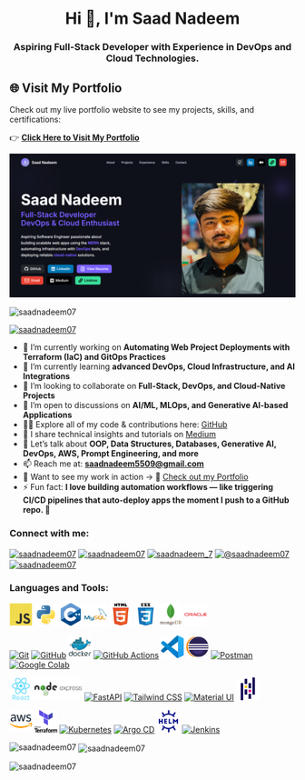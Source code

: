 <h1 align="center">Hi 👋, I'm Saad Nadeem</h1>
<h3 align="center">Aspiring Full-Stack Developer with Experience in DevOps and Cloud Technologies.</h3>

## 🌐 Visit My Portfolio

Check out my live portfolio website to see my projects, skills, and certifications:

👉 **[Click Here to Visit My Portfolio ](https://saadnadeem07.github.io/portfolio)**

![Portfolio Preview](Landing%20Page.png)

<p align="left"> <img src="https://komarev.com/ghpvc/?username=saadnadeem07&label=Profile%20views&color=0e75b6&style=flat" alt="saadnadeem07" /> </p>

<p align="left"> <a href="https://github.com/ryo-ma/github-profile-trophy"><img src="https://github-profile-trophy.vercel.app/?username=saadnadeem07" alt="saadnadeem07" /></a> </p>

- 🔭 I’m currently working on **Automating Web Project Deployments with Terraform (IaC) and GitOps Practices**
- 🌱 I’m currently learning **advanced DevOps, Cloud Infrastructure, and AI Integrations**
- 👯 I’m looking to collaborate on **Full-Stack, DevOps, and Cloud-Native Projects**
- 🤝 I’m open to discussions on **AI/ML, MLOps, and Generative AI-based Applications**
- 👨‍💻 Explore all of my code & contributions here: [GitHub](https://github.com/Saadnadeem07)
- 📝 I share technical insights and tutorials on [Medium](https://medium.com/@saadnadeem07)
- 💬 Let’s talk about **OOP, Data Structures, Databases, Generative AI, DevOps, AWS, Prompt Engineering, and more**
- 📫 Reach me at: **saadnadeem5509@gmail.com**
- 📄 Want to see my work in action →  🔗 [Check out my Portfolio ](https://saadnadeem07.github.io/portfolio/)
- ⚡ Fun fact: **I love building automation workflows — like triggering CI/CD pipelines that auto-deploy apps the moment I push to a GitHub repo. 🚀**

<h3 align="left">Connect with me:</h3>
<p align="left">
<a href="https://linkedin.com/in/saadnadeem07" target="blank"><img align="center" src="https://raw.githubusercontent.com/rahuldkjain/github-profile-readme-generator/master/src/images/icons/Social/linked-in-alt.svg" alt="saadnadeem07" height="30" width="40" /></a>
<a href="https://fb.com/saadnadeem07" target="blank"><img align="center" src="https://raw.githubusercontent.com/rahuldkjain/github-profile-readme-generator/master/src/images/icons/Social/facebook.svg" alt="saadnadeem07" height="30" width="40" /></a>
<a href="https://instagram.com/saadnadeem_7" target="blank"><img align="center" src="https://raw.githubusercontent.com/rahuldkjain/github-profile-readme-generator/master/src/images/icons/Social/instagram.svg" alt="saadnadeem_7" height="30" width="40" /></a>
<a href="https://medium.com/@saadnadeem07" target="blank"><img align="center" src="https://raw.githubusercontent.com/rahuldkjain/github-profile-readme-generator/master/src/images/icons/Social/medium.svg" alt="@saadnadeem07" height="30" width="40" /></a>
<a href="https://www.hackerrank.com/saadnadeem07" target="blank"><img align="center" src="https://raw.githubusercontent.com/rahuldkjain/github-profile-readme-generator/master/src/images/icons/Social/hackerrank.svg" alt="saadnadeem07" height="30" width="40" /></a>
</p>



<h3 align="left">Languages and Tools:</h3>

  <!-- Languages -->
  <a href="https://developer.mozilla.org/en-US/docs/Web/JavaScript"><img src="https://raw.githubusercontent.com/devicons/devicon/master/icons/javascript/javascript-original.svg" alt="JavaScript" width="40" height="40"/></a>
  <a href="https://www.python.org"><img src="https://raw.githubusercontent.com/devicons/devicon/master/icons/python/python-original.svg" alt="Python" width="40" height="40"/></a>
  <a href="https://www.cplusplus.com/"><img src="https://raw.githubusercontent.com/devicons/devicon/master/icons/cplusplus/cplusplus-original.svg" alt="C++" width="40" height="40"/></a>
  <a href="https://www.mysql.com/"><img src="https://raw.githubusercontent.com/devicons/devicon/master/icons/mysql/mysql-original-wordmark.svg" alt="SQL" width="40" height="40"/></a>
  <a href="https://developer.mozilla.org/en-US/docs/Web/HTML"><img src="https://raw.githubusercontent.com/devicons/devicon/master/icons/html5/html5-original-wordmark.svg" alt="HTML" width="40" height="40"/></a>
  <a href="https://developer.mozilla.org/en-US/docs/Web/CSS"><img src="https://raw.githubusercontent.com/devicons/devicon/master/icons/css3/css3-original-wordmark.svg" alt="CSS" width="40" height="40"/></a>
  <a href="https://www.mongodb.com/"><img src="https://raw.githubusercontent.com/devicons/devicon/master/icons/mongodb/mongodb-original-wordmark.svg" alt="MongoDB" width="40" height="40"/></a>
  <a href="https://www.oracle.com/"><img src="https://raw.githubusercontent.com/devicons/devicon/master/icons/oracle/oracle-original.svg" alt="Oracle" width="40" height="40"/></a>

  <!-- Developer Tools -->
  <a href="https://git-scm.com/"><img src="https://www.vectorlogo.zone/logos/git-scm/git-scm-icon.svg" alt="Git" width="40" height="40"/></a>
  <a href="https://github.com/"><img src="https://github.githubassets.com/images/modules/logos_page/GitHub-Mark.png" alt="GitHub" width="40" height="40"/></a>
  <a href="https://www.docker.com/"><img src="https://raw.githubusercontent.com/devicons/devicon/master/icons/docker/docker-original-wordmark.svg" alt="Docker" width="40" height="40"/></a>
  <a href="https://github.com/features/actions"><img src="https://avatars.githubusercontent.com/u/44036562?s=200&v=4" alt="GitHub Actions" width="40" height="40"/></a>
  <a href="https://code.visualstudio.com/"><img src="https://raw.githubusercontent.com/devicons/devicon/master/icons/vscode/vscode-original.svg" alt="VS Code" width="40" height="40"/></a>
  <a href="https://www.eclipse.org/"><img src="https://raw.githubusercontent.com/devicons/devicon/master/icons/eclipse/eclipse-original.svg" alt="Eclipse" width="40" height="40"/></a>
  <a href="https://www.postman.com/"><img src="https://www.vectorlogo.zone/logos/getpostman/getpostman-icon.svg" alt="Postman" width="40" height="40"/></a>
  <a href="https://colab.research.google.com/"><img src="https://upload.wikimedia.org/wikipedia/commons/thumb/d/d0/Google_Colaboratory_SVG_Logo.svg/1024px-Google_Colaboratory_SVG_Logo.svg.png" alt="Google Colab" width="40" height="40"/></a>

  <!-- Frameworks & Libraries -->
  <a href="https://reactjs.org/"><img src="https://raw.githubusercontent.com/devicons/devicon/master/icons/react/react-original-wordmark.svg" alt="React" width="40" height="40"/></a>
  <a href="https://nodejs.org/"><img src="https://raw.githubusercontent.com/devicons/devicon/master/icons/nodejs/nodejs-original-wordmark.svg" alt="Node.js" width="40" height="40"/></a>
  <a href="https://expressjs.com/"><img src="https://raw.githubusercontent.com/devicons/devicon/master/icons/express/express-original-wordmark.svg" alt="Express" width="40" height="40"/></a>
  <a href="https://fastapi.tiangolo.com/"><img src="https://cdn.worldvectorlogo.com/logos/fastapi.svg" alt="FastAPI" width="40" height="40"/></a>
  <a href="https://tailwindcss.com/"><img src="https://www.vectorlogo.zone/logos/tailwindcss/tailwindcss-icon.svg" alt="Tailwind CSS" width="40" height="40"/></a>
  <a href="https://mui.com/"><img src="https://cdn.worldvectorlogo.com/logos/material-ui-1.svg" alt="Material UI" width="40" height="40"/></a>
  <a href="https://pandas.pydata.org/"><img src="https://raw.githubusercontent.com/devicons/devicon/master/icons/pandas/pandas-original.svg" alt="Pandas" width="40" height="40"/></a>

  <!-- Cloud & DevOps -->
  <a href="https://aws.amazon.com/"><img src="https://raw.githubusercontent.com/devicons/devicon/master/icons/amazonwebservices/amazonwebservices-original-wordmark.svg" alt="AWS" width="40" height="40"/></a>
  <a href="https://www.terraform.io/"><img src="https://raw.githubusercontent.com/devicons/devicon/master/icons/terraform/terraform-original-wordmark.svg" alt="Terraform" width="40" height="40"/></a>
  <a href="https://kubernetes.io/"><img src="https://www.vectorlogo.zone/logos/kubernetes/kubernetes-icon.svg" alt="Kubernetes" width="40" height="40"/></a>
  <a href="https://argoproj.github.io/cd/"><img src="https://argo-cd.readthedocs.io/en/stable/assets/logo.png" alt="Argo CD" width="40" height="40"/></a>
  <a href="https://helm.sh/"><img src="https://raw.githubusercontent.com/devicons/devicon/master/icons/helm/helm-original.svg" alt="Helm" width="40" height="40"/></a>
  <a href="https://www.jenkins.io/"><img src="https://www.vectorlogo.zone/logos/jenkins/jenkins-icon.svg" alt="Jenkins" width="40" height="40"/></a>

</p>


<p><img align="left" src="https://github-readme-stats.vercel.app/api/top-langs?username=saadnadeem07&show_icons=true&locale=en&layout=compact" alt="saadnadeem07" /></p>

<p>&nbsp;<img align="center" src="https://github-readme-stats.vercel.app/api?username=saadnadeem07&show_icons=true&locale=en" alt="saadnadeem07" /></p>

<p><img align="center" src="https://github-readme-streak-stats.herokuapp.com/?user=saadnadeem07&" alt="saadnadeem07" /></p>
<p align="left">

